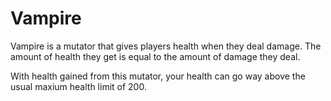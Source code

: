Vampire
=======

Vampire is a mutator that gives players health when they deal damage. The amount of health they get is equal to the amount of damage they deal.

With health gained from this mutator, your health can go way above the usual maxium health limit of 200.